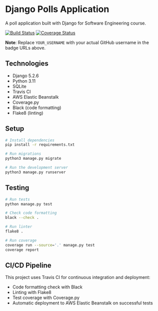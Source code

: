 # Django Polls Application

A poll application built with Django for Software Engineering course.

[![Build Status](https://travis-ci.org/YOUR_USERNAME/swe1-app.svg?branch=main)](https://travis-ci.org/YOUR_USERNAME/swe1-app)
[![Coverage Status](https://coveralls.io/repos/github/YOUR_USERNAME/swe1-app/badge.svg?branch=main)](https://coveralls.io/github/YOUR_USERNAME/swe1-app?branch=main)

**Note**: Replace `YOUR_USERNAME` with your actual GitHub username in the badge URLs above.

## Technologies
- Django 5.2.6
- Python 3.11
- SQLite
- Travis CI
- AWS Elastic Beanstalk
- Coverage.py
- Black (code formatting)
- Flake8 (linting)

## Setup
```bash
# Install dependencies
pip install -r requirements.txt

# Run migrations
python3 manage.py migrate

# Run the development server
python3 manage.py runserver
```

## Testing
```bash
# Run tests
python manage.py test

# Check code formatting
black --check .

# Run linter
flake8 .

# Run coverage
coverage run --source='.' manage.py test
coverage report
```

## CI/CD Pipeline
This project uses Travis CI for continuous integration and deployment:
- Code formatting check with Black
- Linting with Flake8
- Test coverage with Coverage.py
- Automatic deployment to AWS Elastic Beanstalk on successful tests
